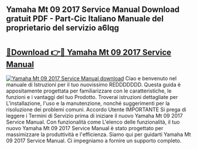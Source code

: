 ## Yamaha Mt 09 2017 Service Manual Download gratuit PDF - Part-Cic Italiano Manuale del proprietario del servizio a6lqg

# <h2><a href="http://dfea8n1.blite.top/?on=Yamaha+Mt+09+2017+Service+Manual">🔗Download 👉🔴 Yamaha Mt 09 2017 Service Manual</a></h2>

[![Yamaha Mt 09 2017 Service Manual download](https://i.imgur.com/lujVjoI.png)](http://dfea8n1.blite.top/?on=Yamaha+Mt+09+2017+Service+Manual)
Ciao e benvenuto nel manuale di Istruzioni per il tuo nuovissimo REDDDDDDD. Questa guida è appositamente progettata per familiarizzare con le caratteristiche, le funzioni e i vantaggi del tuo Prodotto. Troverai istruzioni dettagliate per L'installazione, l'uso e la manutenzione, nonché suggerimenti per la risoluzione dei problemi comuni. Accordo Utente IMPORTANTE Si prega di leggere i Termini di Servizio prima di iniziare il nuovo Yamaha Mt 09 2017 Service Manual. Con funzionalità come L'elenco delle funzionalità, il tuo nuovo Yamaha Mt 09 2017 Service Manual è stato progettato per massimizzare la produttività e l'efficienza. Siamo qui per guidarti Yamaha Mt 09 2017 Service Manual. Ci impegniamo a fornire un supporto completo.
